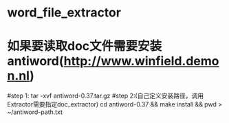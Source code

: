# word_file_extractor

# 如果要读取doc文件需要安装antiword(http://www.winfield.demon.nl)
#step 1:
    tar -xvf antiword-0.37.tar.gz
#step 2:(自己定义安装路径，调用Extractor需要指定doc_extractor)
    cd antiword-0.37 && make install && pwd > ~/antiword-path.txt

    
